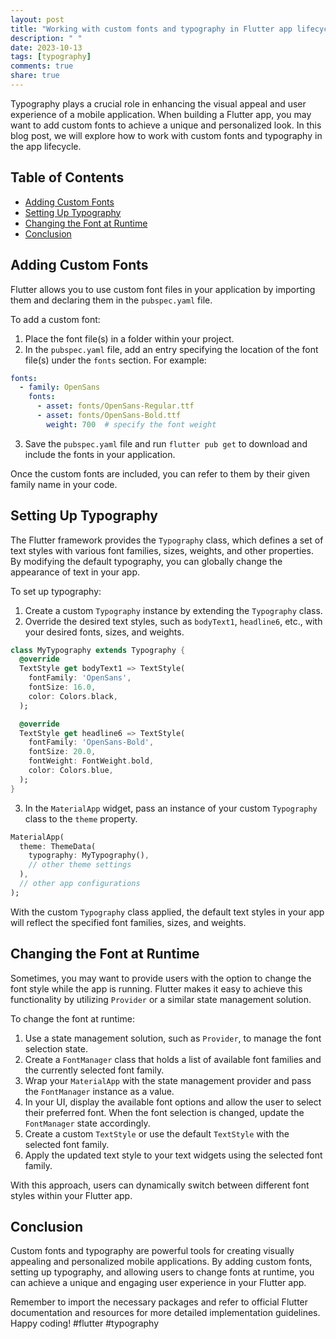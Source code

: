 ```yaml
---
layout: post
title: "Working with custom fonts and typography in Flutter app lifecycle"
description: " "
date: 2023-10-13
tags: [typography]
comments: true
share: true
---
```


Typography plays a crucial role in enhancing the visual appeal and user experience of a mobile application. When building a Flutter app, you may want to add custom fonts to achieve a unique and personalized look. In this blog post, we will explore how to work with custom fonts and typography in the app lifecycle.

## Table of Contents
- [Adding Custom Fonts](#adding-custom-fonts)
- [Setting Up Typography](#setting-up-typography)
- [Changing the Font at Runtime](#changing-the-font-at-runtime)
- [Conclusion](#conclusion)

## Adding Custom Fonts
Flutter allows you to use custom font files in your application by importing them and declaring them in the `pubspec.yaml` file. 

To add a custom font:
1. Place the font file(s) in a folder within your project.
2. In the `pubspec.yaml` file, add an entry specifying the location of the font file(s) under the `fonts` section. For example:
```yaml
fonts:
  - family: OpenSans
    fonts:
      - asset: fonts/OpenSans-Regular.ttf
      - asset: fonts/OpenSans-Bold.ttf
        weight: 700  # specify the font weight
```
3. Save the `pubspec.yaml` file and run `flutter pub get` to download and include the fonts in your application.

Once the custom fonts are included, you can refer to them by their given family name in your code.

## Setting Up Typography
The Flutter framework provides the `Typography` class, which defines a set of text styles with various font families, sizes, weights, and other properties. By modifying the default typography, you can globally change the appearance of text in your app.

To set up typography:
1. Create a custom `Typography` instance by extending the `Typography` class.
2. Override the desired text styles, such as `bodyText1`, `headline6`, etc., with your desired fonts, sizes, and weights.
```dart
class MyTypography extends Typography {
  @override
  TextStyle get bodyText1 => TextStyle(
    fontFamily: 'OpenSans',
    fontSize: 16.0,
    color: Colors.black,
  );

  @override
  TextStyle get headline6 => TextStyle(
    fontFamily: 'OpenSans-Bold',
    fontSize: 20.0,
    fontWeight: FontWeight.bold,
    color: Colors.blue,
  );
}
```
3. In the `MaterialApp` widget, pass an instance of your custom `Typography` class to the `theme` property.
```dart
MaterialApp(
  theme: ThemeData(
    typography: MyTypography(),
    // other theme settings
  ),
  // other app configurations
);
```

With the custom `Typography` class applied, the default text styles in your app will reflect the specified font families, sizes, and weights.

## Changing the Font at Runtime
Sometimes, you may want to provide users with the option to change the font style while the app is running. Flutter makes it easy to achieve this functionality by utilizing `Provider` or a similar state management solution.

To change the font at runtime:
1. Use a state management solution, such as `Provider`, to manage the font selection state.
2. Create a `FontManager` class that holds a list of available font families and the currently selected font family.
3. Wrap your `MaterialApp` with the state management provider and pass the `FontManager` instance as a value.
4. In your UI, display the available font options and allow the user to select their preferred font. When the font selection is changed, update the `FontManager` state accordingly.
5. Create a custom `TextStyle` or use the default `TextStyle` with the selected font family.
6. Apply the updated text style to your text widgets using the selected font family.

With this approach, users can dynamically switch between different font styles within your Flutter app.

## Conclusion
Custom fonts and typography are powerful tools for creating visually appealing and personalized mobile applications. By adding custom fonts, setting up typography, and allowing users to change fonts at runtime, you can achieve a unique and engaging user experience in your Flutter app.

Remember to import the necessary packages and refer to official Flutter documentation and resources for more detailed implementation guidelines. Happy coding! #flutter #typography